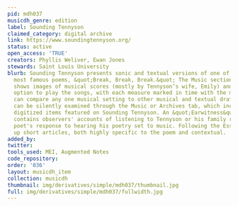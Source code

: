 ```yaml
---
pid: mdh037
musicdh_genre: edition
label: Sounding Tennyson
claimed_category: digital archive
link: https://www.soundingtennyson.org/
status: active
open_access: 'TRUE'
creators: Phyllis Weliver, Ewan Jones
stewards: Saint Louis University
blurb: Sounding Tennyson presents sonic and textual versions of one of Tennyson’s
  most famous poems, &quot;Break, Break, Break.&quot; The Music section on our site
  shows images of musical scores (mostly by Tennyson’s wife, Emily) and gives the
  option to play the songs, with each measure marked in time with the music. Users
  can compare any one musical setting to other musical and textual drafts. The scores
  can be silently examined through the Music or Archives tab, which includes all the
  digitized items featured on Sounding Tennyson. An &quot;Earwitness&quot; section
  contains observers' accounts of listening to Tennyson or his family recite and the
  poet's response to hearing his poetry set to music. Following the Essays link brings
  up short articles, both highly specific to the poem and contextual.
added_by: 
twitter: 
tools_used: MEI, Augmented Notes
code_repository: 
order: '036'
layout: musicdh_item
collection: musicdh
thumbnail: img/derivatives/simple/mdh037/thumbnail.jpg
full: img/derivatives/simple/mdh037/fullwidth.jpg
---
```

